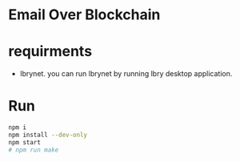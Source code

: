 # Email Over Blockchain

# requirments

* lbrynet. you can run lbrynet by running lbry desktop application.


# Run
```bash
npm i
npm install --dev-only
npm start
# npm run make
```

